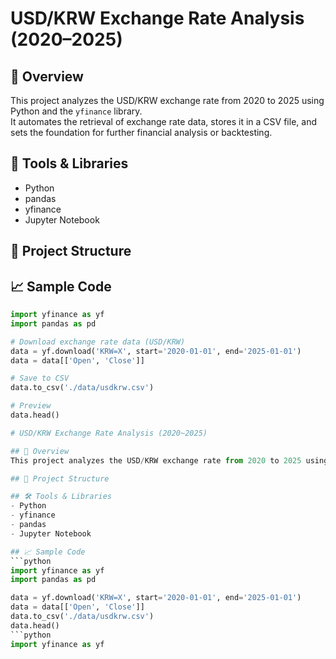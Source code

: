 # USD/KRW Exchange Rate Analysis (2020–2025)

## 📌 Overview
This project analyzes the USD/KRW exchange rate from 2020 to 2025 using Python and the `yfinance` library.  
It automates the retrieval of exchange rate data, stores it in a CSV file, and sets the foundation for further financial analysis or backtesting.

## 🧰 Tools & Libraries
- Python
- pandas
- yfinance
- Jupyter Notebook

## 📂 Project Structure

## 📈 Sample Code
```python
import yfinance as yf
import pandas as pd

# Download exchange rate data (USD/KRW)
data = yf.download('KRW=X', start='2020-01-01', end='2025-01-01')
data = data[['Open', 'Close']]

# Save to CSV
data.to_csv('./data/usdkrw.csv')

# Preview
data.head()

# USD/KRW Exchange Rate Analysis (2020~2025)

## 📌 Overview
This project analyzes the USD/KRW exchange rate from 2020 to 2025 using Python and yfinance. The objective is to download historical data, save it locally, and prepare it for further analysis or visualization.

## 📁 Project Structure

## 🛠️ Tools & Libraries
- Python
- yfinance
- pandas
- Jupyter Notebook

## 📈 Sample Code
```python
import yfinance as yf
import pandas as pd

data = yf.download('KRW=X', start='2020-01-01', end='2025-01-01')
data = data[['Open', 'Close']]
data.to_csv('./data/usdkrw.csv')
data.head()
```python
import yfinance as yf
